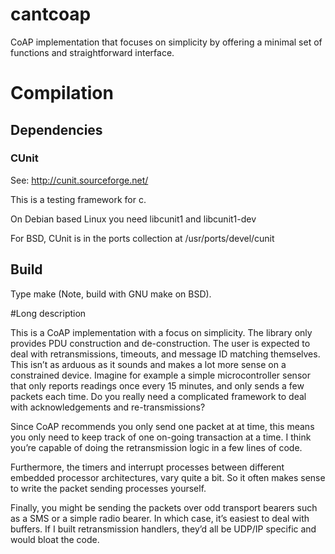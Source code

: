 cantcoap
========

CoAP implementation that focuses on simplicity by offering a minimal set of functions and straightforward interface.

# Compilation

## Dependencies

### CUnit 

See: http://cunit.sourceforge.net/

This is a testing framework for c. 

On Debian based Linux you need libcunit1 and libcunit1-dev

For BSD, CUnit is in the ports collection at /usr/ports/devel/cunit

## Build

Type make (Note, build with GNU make on BSD).

#Long description

This is a CoAP implementation with a focus on simplicity. The library only provides PDU construction and de-construction.
The user is expected to deal with retransmissions, timeouts, and message ID matching themselves. This isn’t as arduous as it sounds and makes a lot more sense on a constrained device.
Imagine for example a simple microcontroller sensor that only reports readings once every 15 minutes, and only sends a few packets each time. Do you really need a complicated framework to deal with acknowledgements and re-transmissions?

Since CoAP recommends you only send one packet at at time, this means you only need to keep track of one on-going transaction at a time. I think you’re capable of doing the retransmission logic in a few lines of code.

Furthermore, the timers and interrupt processes between different embedded processor architectures, vary quite a bit. So it often makes sense to write the packet sending processes yourself.

Finally, you might be sending the packets over odd transport bearers such as a SMS or a simple radio bearer. In which case, it’s easiest to deal with buffers. If I built retransmission handlers, they’d all be UDP/IP specific and would bloat the code.
